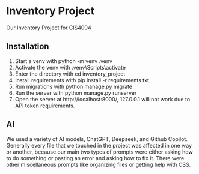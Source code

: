# Inventory Project
Our Inventory Project for CIS4004

## Installation
1. Start a venv with python -m venv .venv
1. Activate the venv with .venv\Scripts\activate
1. Enter the directory with cd inventory_project
1. Install requirements with pip install -r requirements.txt
1. Run migrations with python manage.py migrate
1. Run the server with python manage.py runserver
1. Open the server at http://localhost:8000/, 127.0.0.1 will not work due to API token requirements.

## AI
We used a variety of AI models, ChatGPT, Deepseek, and Github Copilot. Generally every file that we touched in the project was affected in one way or another, because our main two types of prompts were either asking how to do something or pasting an error and asking how to fix it. There were other miscellaneous prompts like organizing files or getting help with CSS.